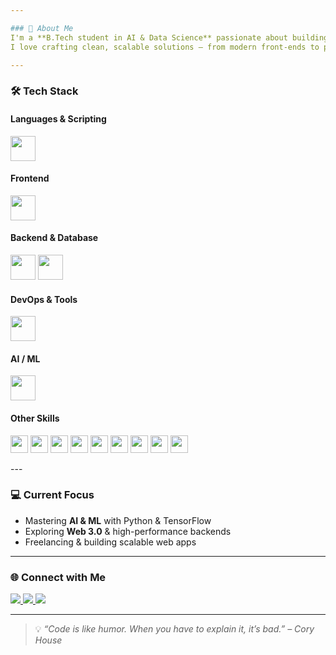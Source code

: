 ```yaml
---

### 🚀 About Me
I'm a **B.Tech student in AI & Data Science** passionate about building intelligent applications and sleek web experiences.  
I love crafting clean, scalable solutions — from modern front-ends to powerful back-ends and AI models.

---
```


### 🛠️ Tech Stack

#### **Languages & Scripting**
<p>
  <img src="https://skillicons.dev/icons?i=python,js,ts,java,c,cpp,bash" height="40" />
</p>

#### **Frontend**
<p>
  <img src="https://skillicons.dev/icons?i=html,css,react,next,tailwind" height="40" />
</p>

#### **Backend & Database**
<p>
  <img src="https://skillicons.dev/icons?i=nodejs,django" height="40" />
  <img src="https://skillicons.dev/icons?i=mongodb,mysql,aws" height="40" />
</p>

#### **DevOps & Tools**
<p>
  <img src="https://skillicons.dev/icons?i=docker,kubernetes,git,github,kafka" height="40" />
</p>

#### **AI / ML**
<p>
  <img src="https://skillicons.dev/icons?i=tensorflow,pytorch" height="40" />
</p>

#### **Other Skills**
<p>
  <img src="https://img.shields.io/badge/Hive-FDEE21?style=flat&logo=apachehive&logoColor=black" height="28" />
  <img src="https://img.shields.io/badge/Presto-000000?style=flat&logo=trino&logoColor=white" height="28" />
  <img src="https://img.shields.io/badge/Kafka-231F20?style=flat&logo=apachekafka&logoColor=white" height="28" />
  <img src="https://img.shields.io/badge/Splunk-000000?style=flat&logo=splunk&logoColor=00FF00" height="28" />
  <img src="https://img.shields.io/badge/Selenium-43B02A?style=flat&logo=selenium&logoColor=white" height="28" />
  <img src="https://img.shields.io/badge/BeautifulSoup-3670A0?style=flat&logo=python&logoColor=white" height="28" />
  
  <img src="https://img.shields.io/badge/REST%20API-FF6C37?style=flat&logo=postman&logoColor=white" height="28" />
  <img src="https://img.shields.io/badge/Scikit--learn-F7931E?style=flat&logo=scikit-learn&logoColor=white" height="28" />
  <img src="https://img.shields.io/badge/Deep%20Learning-FF6F00?style=flat&logo=ai&logoColor=white" height="28" />
</p>
---

### 💻 Current Focus
- Mastering **AI & ML** with Python & TensorFlow  
- Exploring **Web 3.0** & high-performance backends  
- Freelancing & building scalable web apps

---

### 🌐 Connect with Me
<p>
  <a href="https://github.com/yourusername">
    <img src="https://img.shields.io/badge/GitHub-000000?style=for-the-badge&logo=github&logoColor=white" />
  </a>
  <a href="https://linkedin.com/in/yourprofile">
    <img src="https://img.shields.io/badge/LinkedIn-0A66C2?style=for-the-badge&logo=linkedin&logoColor=white" />
  </a>
  <a href="https://instagram.com/yourhandle">
    <img src="https://img.shields.io/badge/Instagram-E4405F?style=for-the-badge&logo=instagram&logoColor=white" />
  </a>
</p>

---

> 💡 *“Code is like humor. When you have to explain it, it’s bad.” – Cory House*
